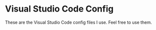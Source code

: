 # Visual Studio Code Config
These are the Visual Studio Code config files I use. Feel free to use them.